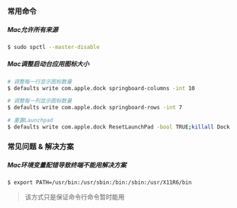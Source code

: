 ### 常用命令

##### Mac允许所有来源
```bash
$ sudo spctl --master-disable
```

##### Mac调整启动台应用图标大小

```bash
# 调整每一行显示图标数量
$ defaults write com.apple.dock springboard-columns -int 10

# 调整每一列显示图标数量
$ defaults write com.apple.dock springboard-rows -int 7

# 重置Launchpad
$ defaults write com.apple.dock ResetLaunchPad -bool TRUE;killall Dock
```


### 常见问题 & 解决方案

##### Mac环境变量配错导致终端不能用解决方案
```bash
$ export PATH=/usr/bin:/usr/sbin:/bin:/sbin:/usr/X11R6/bin
```
> 该方式只是保证命令行命令暂时能用